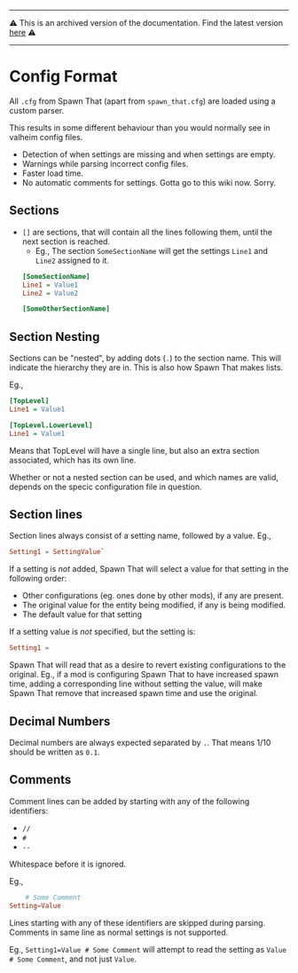 ----

⚠️ This is an archived version of the documentation. Find the latest version [here](/configs/general/intro.html) ⚠️

----

# Config Format

All `.cfg` from Spawn That (apart from `spawn_that.cfg`) are loaded using a custom parser.

This results in some different behaviour than you would normally see in valheim config files.
- Detection of when settings are missing and when settings are empty.
- Warnings while parsing incorrect config files.
- Faster load time.
- No automatic comments for settings. Gotta go to this wiki now. Sorry.

## Sections
- `[]` are sections, that will contain all the lines following them, until the next section is reached.
    - Eg., The section `SomeSectionName` will get the settings `Line1` and `Line2` assigned to it. 
    ```INI 
    [SomeSectionName]
    Line1 = Value1
    Line2 = Value2

    [SomeOtherSectionName]
    ```

## Section Nesting

Sections can be "nested", by adding dots (`.`) to the section name. This will indicate the hierarchy they are in.
This is also how Spawn That makes lists.

Eg.,
```INI 
[TopLevel]
Line1 = Value1

[TopLevel.LowerLevel]
Line1 = Value1
```
Means that TopLevel will have a single line, but also an extra section associated, which has its own line.

Whether or not a nested section can be used, and which names are valid, depends on the specic configuration file in question.

## Section lines

Section lines always consist of a setting name, followed by a value. 
Eg.,

```toml
Setting1 = SettingValue`
```

If a setting is *not* added, Spawn That will select a value for that setting in the following order:

- Other configurations (eg. ones done by other mods), if any are present.
- The original value for the entity being modified, if any is being modified.
- The default value for that setting 

If a setting value is *not* specified, but the setting is:
    
```toml
Setting1 = 
```

Spawn That will read that as a desire to revert existing configurations to the original.
Eg., if a mod is configuring Spawn That to have increased spawn time, adding a corresponding line without setting the value, will make Spawn That remove that increased spawn time and use the original. 

## Decimal Numbers

Decimal numbers are always expected separated by `.`.
That means 1/10 should be written as `0.1`.

## Comments

Comment lines can be added by starting with any of the following identifiers:
- `//`
- `#` 
- `--` 

Whitespace before it is ignored.

Eg., 
```toml
    # Some Comment
Setting=Value
```

Lines starting with any of these identifiers are skipped during parsing.
Comments in same line as normal settings is not supported.

Eg., ```Setting1=Value # Some Comment``` will attempt to read the setting as `Value # Some Comment`, and not just `Value`.


